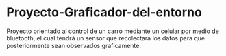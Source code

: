 # Proyecto-Graficador-del-entorno
Proyecto orientado al control de un carro mediante un celular por medio de bluetooth, el cual tendrá un sensor que recolectara los datos para que posteriormente sean observados graficamente. 
